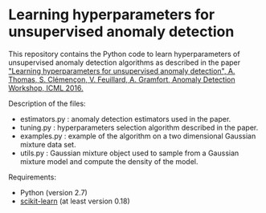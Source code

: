 # Learning hyperparameters for unsupervised anomaly detection

This repository contains the Python code to learn hyperparameters of unsupervised anomaly detection algorithms as described in the paper ["Learning hyperparameters for unsupervised anomaly detection", A. Thomas, S. Clémençon, V. Feuillard, A. Gramfort, Anomaly Detection Workshop, ICML 2016.](https://drive.google.com/file/d/0B8Dg3PBX90KNUTg5NGNOVnFPX0hDNmJsSTcybzZMSHNPYkd3/view)

Description of the files:

* estimators.py : anomaly detection estimators used in the paper.
* tuning.py : hyperparameters selection algorithm described in the paper.
* examples.py : example of the algorithm on a two dimensional Gaussian mixture data set.
* utils.py : Gaussian mixture object used to sample from a Gaussian mixture model and compute the density of the model.

Requirements:

* Python (version 2.7)
* [scikit-learn](http://scikit-learn.org/stable/) (at least version 0.18)

